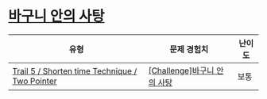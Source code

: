 # [바구니 안의 사탕](https://www.codetree.ai/trails/complete/curated-cards/challenge-candy-in-the-basket)

|유형|문제 경험치|난이도|
|---|---|---|
|[Trail 5 / Shorten time Technique / Two Pointer](https://www.codetree.ai/trail-info/intermediate-mid/)|[[Challenge]바구니 안의 사탕](https://www.codetree.ai/trails/complete/curated-cards/challenge-candy-in-the-basket/)|보통|

